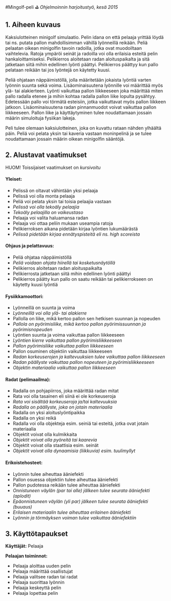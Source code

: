 #Mingolf-peli :golf: 
*Ohjelmoinnin harjoitustyö, kesä 2015*

## 1. Aiheen kuvaus
Kaksiulotteinen minigolf simulaatio. Pelin idana on että pelaaja yrittää löydä tai ns. putata pallon mahdollisimman vähillä lyönneillä reikään. Peliä pelaatan oikean minigolfin tavoin radoilla, jotka ovat muodoiltaan vaihtelevia. Ratoja ympäröi seinät ja radoilla voi olla erilaisia 
esteitä pelin hankaloittamiseksi. Pelikierros aloitetaan radan aloituspaikalta ja sitä jatketaan siitä mihin edellinen lyönti päättyi. Pelikierros päättyy kun pallo pelataan reikään tai jos lyöntejä on käytetty kuusi.

Peliä ohjataan näppäimistöllä, jolla määritetään jokaista lyöntiä varten lyönnin suunta sekä voima. Lisäominaisuutena lyönnille voi määrittää myös ylä- tai alakierteen. Lyönti vaikuttaa pallon liikkeeseen joka määrittää miten pallo radalla etenee ja mihin kohtaa radalla pallon 
liike lopulta pysähtyy. Edetessään pallo voi törmätä esteisiin, jotka vaikuttavat myös pallon liikkeen jatkoon. Lisäominaisuutena radan pinnanmuodot voivat vaikuttaa pallon liikkeeseen. Pallon liike ja käyttäytyminen tulee noudattamaan jossain määrin simuloituja fysiikan lakeja.

Peli tulee olemaan kaksiulotteinen, joka on kuvattu rataan nähden ylhäältä päin. Peliä voi pelata yksin tai kaveria vastaan moninpelinä ja se tulee noudattamaan jossain määrin oikean minigolfin sääntöjä.

## 2. Alustavat vaatimukset
HUOM! Toissijaiset vaatimukset on *kursivoitu*

#### Yleiset:
* Pelissä on oltavat vähintään yksi pelaaja
* Pelissä voi olla monta pelaaja 
* Peliä voi pelata yksin tai toisia pelaajia vastaan
* *Pelissä voi olla tekoäly pelaajia*
* *Tekoäly pelaajilla on vaikeustaso*
* Pelaaja voi valita haluamansa radan
* Pelaaja voi ottaa peliin mukaan useampia ratoja
* Pelikierroksen aikana pidetään kirjaa lyöntien lukumäärästä
* *Pelissä pidetään kirjaa ennätyspisteitä eli ns. high scoreista*

#### Ohjaus ja pelattavuus:
* Peliä ohjataa näppäimistöllä
* *Peliä voidaan ohjata hiirellä tai kosketusnäytöllä*
* Pelikierros aloitetaan radan aloituspaikalta
* Pelikierrosta jatketaan siitä mihin edellinen lyönti päättyi
* Pelikierros päätty kun pallo on saatu reikään tai pelikierrokseen on käytetty kuusi lyöntiä

#### Fysiikkamoottori:
* Lyönneillä on suunta ja voima
* *Lyönneillä voi olla ylä- tai alakierre*
* Pallolla on liike, mikä kertoo pallon sen hetkisen suunnan ja nopeuden
* *Pallola on pyörimisliike, mikä kertoo pallon pyörimissuunnan ja pyörimisnopeuden*
* Lyöntien suunta ja voima vaikuttaa pallon liikkeeseen
* *Lyöntien kierre vaikuttaa pallon pyörimisliikkeeseen*
* *Pallon pyörimisliike vaikuttaa pallon liikkeeseen*
* Pallon osuminen objektiin vaikuttaa liikkeeseen
* *Radan korkeuserojen ja kaltevuuksien tulee vaikuttaa pallon liikkeeseen*
* *Radan päällyste vaikuttaa pallon nopeuteen ja pyörimisliikkeeseen*
* *Objektin materiaalia vaikuttaa pallon liikkeeseen*

#### Radat (pelimaailma): 
* Radalla on pohjapiirros, joka määrittää radan mitat
* Rata voi olla tasainen eli siinä ei ole korkeuseroja
* *Rata voi sisältää korkeuseroja ja/tai kaltevuuksia*
* *Radalla on päällyste, joka on jotain materiaalia*
* Radalla on yksi aloituslyöntipaikka
* Radalla on yksi reikä
* Radalla voi olla objekteja esim. seiniä tai esteitä, jotka ovat jotain materiaalia
* Objektit voivat olla kulmikkaita
* *Objektit voivat olla pyöreitä tai kaarevia*
* Objektit voivat olla staattisia esim. seinät
* *Objektit voivat olla dynaamisia (liikkuvia) esim. tuulimyllyt*

#### Erikoistehosteet:
* Lyönnin tulee aiheuttaa ääniefekti
* Pallon osuessa objektiin tulee aiheuttaa ääniefekti
* Pallon pudotessa reikään tulee aiheuttaa ääniefekti
* *Onnistuneen väylän (par tai alle) jälkeen tulee seurata ääniefekti (aplodit)*
* *Epäonnistuneen väylän (yli par) jälkeen tulee seurata ääniefekti (buuaus)*
* *Erilaisen materiaalin tulee aiheuttaa erilainen ääniefekti*
* *Lyönnin ja törmäyksen voiman tulee vaikuttaa ääniefektiin*

## 3. Käyttötapaukset

**Käyttäjät:** Pelaaja

**Pelaajan toiminnot:**

* Pelaaja aloittaa uuden pelin
* Pelaaja määrittää osallistujat
* Pelaaja valitsee radan tai radat
* Pelaaja suorittaa lyönnin 
* Pelaaja keskeyttä pelin
* Pelaaja lopettaa pelin
